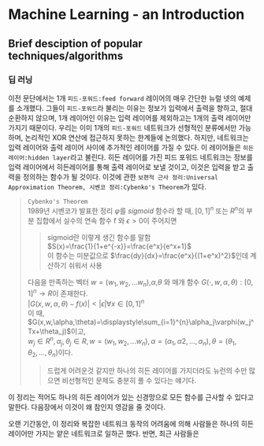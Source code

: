 # Machine Learning - an Introduction

## Brief desciption of popular techniques/algorithms

### 딥 러닝

이전 문단에서는 1개 `피드-포워드:feed forward` 레이어의 매우 간단한 뉴럴 넷의 예제를 소개했다. 그들이 `피드-포워드`라 불리는 이유는 정보가 입력에서 출력을 향하고, 절대 순환하지 않으며, 1개 레이어인 이유는 입력 레이어를 제외하고는 1개의 출력 레이어만 가지기 때문이다. 우리는 이미 1개의 `피드-포워드` 네트워크가 선형적인 분류에서만 가능하며, 논리적인 XOR 연산에 접근하지 못하는 한계들에 논의했다. 하지만, 네트워크는 입력 레이어와 출력 레이어 사이에 추가적인 레이어를 가질 수 있다. 이 레이어들은 `히든 레이어:hidden layer`라고 불린다. 히든 레이어를 가진 피드 포워드 네트워크는 정보를 입력 레이어에서 히든레이어를 통해 출력 레이어로 보낼 것이고, 이것은 입력을 받고 출력을 정의하는 함수가 될 것이다. 이것에 관한 `보편적 근사 정리:Universal Approximation Theorem, 시벤코 정리:Cybenko's Theorem`가 있다. 
>`Cybenko's Theorem`  
>1989년 시벤코가 발표한 정리
>$\varphi$를 *sigmoid* 함수라 할 때, $[0,1]^n$ 또는 $R^n$의 부분 집합에서 실수의 연속 함수 f 와 $\epsilon>0$이 주어지면  
>> sigmoid란 이렇게 생긴 함수를 말함  
$S(x)=\frac{1}{1+e^{-x}}=\frac{e^x}{e^x+1}$  
이 함수는 미분값으로 $\frac{dy}{dx}=\frac{e^x}{(1+e^x)^2}$인데 계산하기 쉬워서 사용
>>
>다음을 만족하는 벡터 $w=(w_1,w_2,...w_n)$,$\alpha$,$\theta$ 와 매개 함수 $G(\cdot,w,\alpha,\theta):[0,1]^n\rightarrow R$이 존재한다.  
>$|G(x,w,\alpha,\theta) -f(x)|<|\epsilon|\forall x\in[0,1]^n$  
이 때,  
$G(x,w,\alpha,\theta)=\displaystyle\sum_{i=1}^{n}\alpha_j\varphi(w_j^Tx+\theta_j)$이고,  
$w_j\in{R^n},\alpha_j,\theta_j\in{R},w=(w_1,w_2,...w_n),\alpha=(\alpha_1,\alpha2,...,\alpha_n),\theta=(\theta_1,\theta_2,...,\theta_n)$이다.
>> 드럽게 어려운것 같지만 하나의 히든 레이어를 가지더라도 뉴런의 수만 많으면 비선형적인 문제도 충분히 풀 수 있다는 얘기다.

이 정리는 적어도 하나의 히든 레이어가 있는 신경망으로 모든 함수를 근사할 수 있다고 말한다. 다음장에서 이것이 왜 참인지 영감을 줄 것이다.

오랜 기간동안, 이 정리와 복잡한 네트워크 동작의 어려움에 의해 사람들은 하나의 히든 레이어만 가지는 얕은 네트워크로 일하곤 했다. 반면, 최근 사람들은 